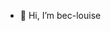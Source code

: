 - 👋 Hi, I’m bec-louise


<!---
bec-louise/bec-louise is a ✨ special ✨ repository because its `README.md` (this file) appears on your GitHub profile.
You can click the Preview link to take a look at your changes.
--->
